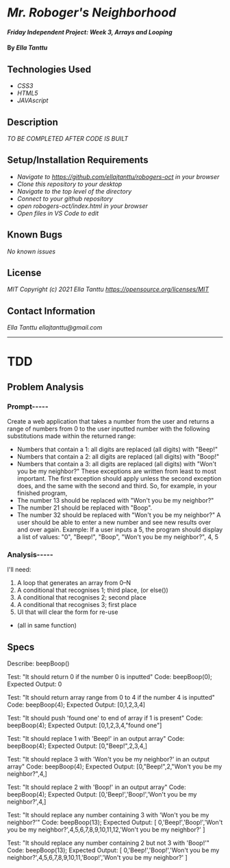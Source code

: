 # _Mr. Roboger's Neighborhood_

#### _Friday Independent Project: Week 3, Arrays and Looping_

#### By _**Ella Tanttu**_

## Technologies Used

* _CSS3_
* _HTML5_
* _JAVAscript_

## Description

_TO BE COMPLETED AFTER CODE IS BUILT_

## Setup/Installation Requirements

* _Navigate to https://github.com/ellajtanttu/robogers-oct in your browser_
* _Clone this repository to your desktop_
* _Navigate to the top level of the directory_
* _Connect to your github repository_
* _open robogers-oct/index.html in your browser_
* _Open files in VS Code to edit_

## Known Bugs

_No known issues_

## License

_MIT Copyright (c) 2021 Ella Tanttu_
_https://opensource.org/licenses/MIT_

## Contact Information

_Ella Tanttu ellajtanttu@gmail.com_

--------

# TDD

## Problem Analysis

### Prompt-----
Create a web application that takes a number from the user and returns a range of numbers from 0 to the user inputted number with the following substitutions made within the returned range:
* Numbers that contain a 1: all digits are replaced (all digits) with "Beep!"
* Numbers that contain a 2: all digits are replaced (all digits) with "Boop!"
* Numbers that contain a 3: all digits are replaced (all digits) with "Won't you be my neighbor?"
These exceptions are written from least to most important. The first exception should apply unless the second exception does, and the same with the second and third. So, for example, in your finished program,
* The number 13 should be replaced with "Won't you be my neighbor?"
* The number 21 should be replaced with "Boop".
* The number 32 should be replaced with "Won't you be my neighbor?"
A user should be able to enter a new number and see new results over and over again.
Example: If a user inputs a 5, the program should display a list of values: "0", "Beep!", "Boop", "Won't you be my neighbor?", 4, 5

### Analysis-----
I'll need:
1. A loop that generates an array from 0–N
2. A conditional that recognises 1; third place, (or else())
3. A conditional that recognises 2; second place
4. A conditional that recognises 3; first place
5. UI that will clear the form for re-use

* (all in same function)

## Specs
Describe: beepBoop()

Test: "It should return 0 if the number 0 is inputted"
Code:
beepBoop(0);
Expected Output: 0

Test: "It should return array range from 0 to 4 if the number 4 is inputted"
Code:
beepBoop(4);
Expected Output: [0,1,2,3,4]

Test: "It should push 'found one' to end of array if 1 is present"
Code:
beepBoop(4);
Expected Output: [0,1,2,3,4,"found one"]

Test: "It should replace 1 with 'Beep!' in an output array"
Code:
beepBoop(4);
Expected Output: [0,"Beep!",2,3,4,]

Test: "It should replace 3 with 'Won't you be my neighbor?' in an output array"
Code:
beepBoop(4);
Expected Output: [0,"Beep!",2,"Won't you be my neighbor?",4,]

Test: "It should replace 2 with 'Boop!' in an output array"
Code:
beepBoop(4);
Expected Output: [0,'Beep!','Boop!','Won't you be my neighbor?',4,]

Test: "It should replace any number containing 3 with 'Won't you be my neighbor?'"
Code:
beepBoop(13);
Expected Output: [ 0,'Beep!','Boop!','Won\'t you be my neighbor?',4,5,6,7,8,9,10,11,12,'Won\'t you be my neighbor?' ]

Test: "It should replace any number containing 2 but not 3 with 'Boop!'"
Code:
beepBoop(13);
Expected Output: [ 0,'Beep!','Boop!','Won't you be my neighbor?',4,5,6,7,8,9,10,11,'Boop!','Won\'t you be my neighbor?' ] 


